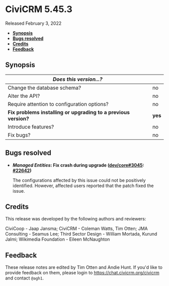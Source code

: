 # CiviCRM 5.45.3

Released February 3, 2022

- **[Synopsis](#synopsis)**
- **[Bugs resolved](#bugs)**
- **[Credits](#credits)**
- **[Feedback](#feedback)**

## <a name=synopsis></a>Synopsis

| *Does this version...?*                                         |          |
| --------------------------------------------------------------- | -------- |
| Change the database schema?                                     | no       |
| Alter the API?                                                  | no       |
| Require attention to configuration options?                     | no       |
| **Fix problems installing or upgrading to a previous version?** | **yes**  |
| Introduce features?                                             | no       |
| Fix bugs?                                                       | no       |

## <a name=bugs></a>Bugs resolved

* **_Managed Entities_: Fix crash during upgrade ([dev/core#3045](https://lab.civicrm.org/dev/core/-/issues/3045): [#22642](https://github.com/civicrm/civicrm-core/pull/22642))**

    The configurations affected by this issue could not be positively identified. However, affected users reported that the patch fixed the issue.

## <a name=credits></a>Credits

This release was developed by the following authors and reviewers:

CiviCoop - Jaap Jansma; CiviCRM - Coleman Watts, Tim Otten; JMA Consulting - Seamus Lee;
Third Sector Design - William Mortada, Kurund Jalmi; Wikimedia Foundation - Eileen
McNaughton

## <a name=feedback></a>Feedback

These release notes are edited by Tim Otten and Andie Hunt.  If you'd like to
provide feedback on them, please login to https://chat.civicrm.org/civicrm and
contact `@agh1`.
